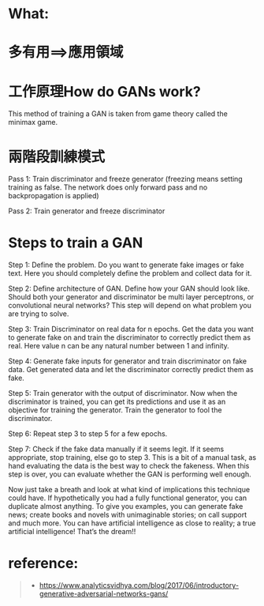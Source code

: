 # What:

# 多有用==>應用領域

# 工作原理How do GANs work?


This method of training a GAN is taken from game theory called the minimax game.

# 兩階段訓練模式

Pass 1: Train discriminator and freeze generator (freezing means setting training as false. 
The network does only forward pass and no backpropagation is applied)

Pass 2: Train generator and freeze discriminator


# Steps to train a GAN

Step 1: Define the problem. Do you want to generate fake images or fake text. 
Here you should completely define the problem and collect data for it.

Step 2: Define architecture of GAN. Define how your GAN should look like. 
Should both your generator and discriminator be multi layer perceptrons, or convolutional neural networks? 
This step will depend on what problem you are trying to solve.

Step 3: Train Discriminator on real data for n epochs. 
Get the data you want to generate fake on and train the discriminator to correctly predict them as real. 
Here value n can be any natural number between 1 and infinity.

Step 4: Generate fake inputs for generator and train discriminator on fake data. 
Get generated data and let the discriminator correctly predict them as fake.

Step 5: Train generator with the output of discriminator. 
Now when the discriminator is trained, you can get its predictions and use it as an objective for training the generator. 
Train the generator to fool the discriminator.

Step 6: Repeat step 3 to step 5 for a few epochs.

Step 7: Check if the fake data manually if it seems legit. 
If it seems appropriate, stop training, else go to step 3. 
This is a bit of a manual task, as hand evaluating the data is the best way to check the fakeness. 
When this step is over, you can evaluate whether the GAN is performing well enough.

Now just take a breath and look at what kind of implications this technique could have. If hypothetically you had a fully functional generator, you can duplicate almost anything. To give you examples, you can generate fake news; create books and novels with unimaginable stories; on call support and much more. You can have artificial intelligence as close to reality; a true artificial  intelligence! That’s the dream!!
# reference:
>* https://www.analyticsvidhya.com/blog/2017/06/introductory-generative-adversarial-networks-gans/

